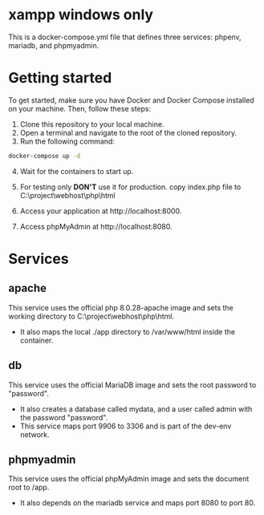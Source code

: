 # xampp windows only
This is a docker-compose.yml file that defines three services: phpenv, mariadb, and phpmyadmin.

# Getting started

To get started, make sure you have Docker and Docker Compose installed on your machine. Then, follow these steps:

1. Clone this repository to your local machine.
2. Open a terminal and navigate to the root of the cloned repository.
3. Run the following command:
```bash
docker-compose up -d
```

4. Wait for the containers to start up.
5. For testing only **DON'T** use it for production. 
copy index.php file to C:\project\webhost\php\html

6. Access your application at http://localhost:8000.
7. Access phpMyAdmin at http://localhost:8080.

# Services
## apache

This service uses the official php 8.0.28-apache image and sets the working directory to C:\project\webhost\php\html. 
- It also maps the local ./app directory to /var/www/html inside the container.


## db

This service uses the official MariaDB image and sets the root password to "password". 
- It also creates a database called mydata, and a user called admin with the password "password". 
- This service maps port 9906 to 3306 and is part of the dev-env network.


## phpmyadmin

This service uses the official phpMyAdmin image and sets the document root to /app. 
- It also depends on the mariadb service and maps port 8080 to port 80. 
 
